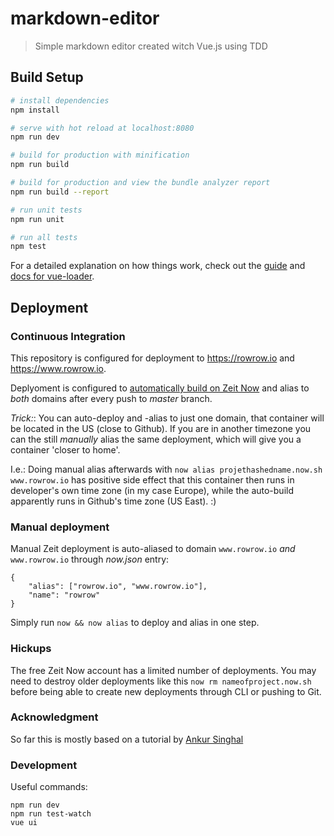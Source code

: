 # markdown-editor

> Simple markdown editor created witch Vue.js using TDD

## Build Setup

``` bash
# install dependencies
npm install

# serve with hot reload at localhost:8080
npm run dev

# build for production with minification
npm run build

# build for production and view the bundle analyzer report
npm run build --report

# run unit tests
npm run unit

# run all tests
npm test
```

For a detailed explanation on how things work, check out the [guide](http://vuejs-templates.github.io/webpack/) and [docs for vue-loader](http://vuejs.github.io/vue-loader).


## Deployment

### Continuous Integration

This repository is configured for deployment to https://rowrow.io and https://www.rowrow.io.

Deplyoment is configured to [automatically build on Zeit Now](https://zeit.co/docs/integrations/now-for-github) and alias to _both_ domains after every push to _master_ branch.

_Trick:_: You can auto-deploy and -alias to just one domain, that container will be located in the US (close to Github). If you are in another timezone you can the still _manually_ alias the same deployment, which will give you a container 'closer to home'.

I.e.: Doing manual alias afterwards with ```now alias projethashedname.now.sh www.rowrow.io``` has positive side effect that this container then runs in developer's own time zone (in my case Europe), while the auto-build apparently runs in Github's time zone (US East). :) 

### Manual deployment

Manual Zeit deployment is auto-aliased to domain ```www.rowrow.io``` *and* ```www.rowrow.io``` through _now.json_ entry:

```
{
    "alias": ["rowrow.io", "www.rowrow.io"],
    "name": "rowrow"
}
```

Simply run ```now && now alias``` to deploy and alias in one step.


### Hickups

The free Zeit Now account has a limited number of deployments. You may need to destroy older deployments like this ```now rm nameofproject.now.sh``` before being able to create new deployments through CLI or pushing to Git.

### Acknowledgment

So far this is mostly based on a tutorial by [Ankur Singhal](https://medium.com/@ankurr.singhal)

### Development

Useful commands:
```
npm run dev
npm run test-watch
vue ui
```
